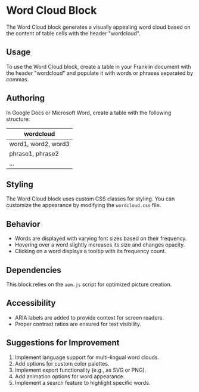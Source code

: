 # Word Cloud Block

The Word Cloud block generates a visually appealing word cloud based on the content of table cells with the header "wordcloud".

## Usage

To use the Word Cloud block, create a table in your Franklin document with the header "wordcloud" and populate it with words or phrases separated by commas.

## Authoring

In Google Docs or Microsoft Word, create a table with the following structure:

| wordcloud |
|-----------|
| word1, word2, word3 |
| phrase1, phrase2 |
| ... |

## Styling

The Word Cloud block uses custom CSS classes for styling. You can customize the appearance by modifying the `wordcloud.css` file.

## Behavior

- Words are displayed with varying font sizes based on their frequency.
- Hovering over a word slightly increases its size and changes opacity.
- Clicking on a word displays a tooltip with its frequency count.

## Dependencies

This block relies on the `aem.js` script for optimized picture creation.

## Accessibility

- ARIA labels are added to provide context for screen readers.
- Proper contrast ratios are ensured for text visibility.

## Suggestions for Improvement

1. Implement language support for multi-lingual word clouds.
2. Add options for custom color palettes.
3. Implement export functionality (e.g., as SVG or PNG).
4. Add animation options for word appearance.
5. Implement a search feature to highlight specific words.
